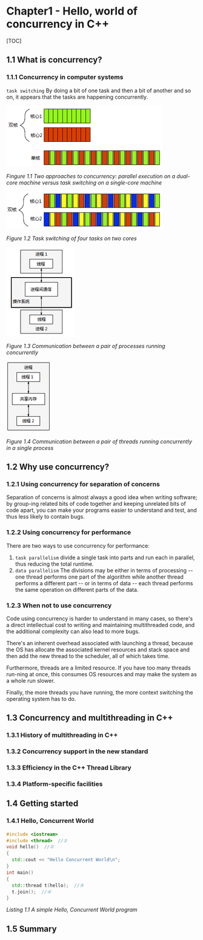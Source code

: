 # Chapter1 - Hello, world of concurrency in C++

[TOC]



## 1.1 What is concurrency?

### 1.1.1 Concurrency in computer systems

`task switching` By doing a bit of one task and then a bit of another and so on, it appears that the tasks are happening concurrently. 

![1_1](res/1_1.png)

*Fingure 1.1 Two approaches to concurrency: parallel execution on a dual-core machine versus task switching on a single-core machine*

![1_2](res/1_2.png)

*Figure 1.2 Task switching of four tasks on two cores*

![1_3](res/1_3.png)

*Figure 1.3 Communication between a pair of processes running concurrently*

![1_4](res/1_4.png)

*Figure 1.4 Communication between a pair of threads running concurrently in a single process*



## 1.2 Why use concurrency?

### 1.2.1 Using concurrency for separation of concerns

Separation of concerns is almost always a good idea when writing software; by group-ing related bits of code together and keeping unrelated bits of code apart, you can make your programs easier to understand and test, and thus less likely to contain bugs.

### 1.2.2 Using concurrency for performance

There are two ways to use concurrency for performance:

1. `task parallelism` divide a single task into parts and run each in parallel, thus reducing the total runtime.
2. `data parallelism` The divisions may be either in terms of processing -- one thread performs one part of the algorithm while another thread performs a different part -- or in terms of data -- each thread performs the same operation on different parts of the data.

### 1.2.3 When not to use concurrency

Code using concurrency is harder to understand in many cases, so there's a direct intellectual cost to writing and maintaining multithreaded code, and the additional complexity can also lead to more bugs.

There's an inherent overhead associated with launching a thread, because the OS has allocate the associated kernel resources and stack space and then add the new thread to the scheduler, all of which takes time.

Furthermore, threads are a limited resource. If you have too many threads run-ning at once, this consumes OS resources and may make the system as a whole run slower.

Finally, the more threads you have running, the more context switching the operating system has to do.



## 1.3 Concurrency and multithreading in C++

### 1.3.1 History of multithreading in C++

### 1.3.2 Concurrency support in the new standard

### 1.3.3 Efficiency in the C++ Thread Library

### 1.3.4 Platform-specific facilities



## 1.4 Getting started

### 1.4.1 Hello, Concurrent World

```c++
#include <iostream>
#include <thread>  //①
void hello()  //②
{
  std::cout << "Hello Concurrent World\n";
}
int main()
{
  std::thread t(hello);  //③
  t.join();  //④
}
```

*Listing 1.1 A simple Hello, Concurrent World program*



## 1.5 Summary



